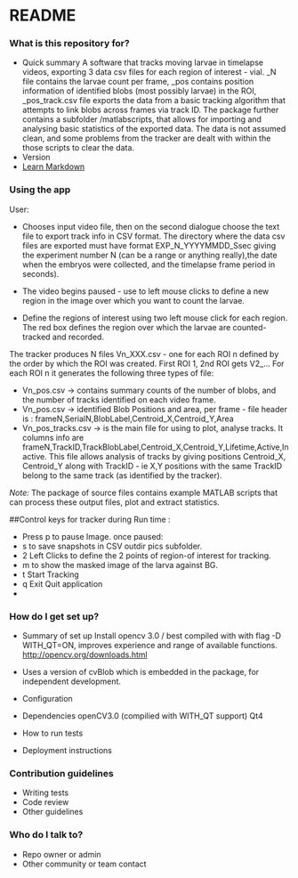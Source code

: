 # README #


### What is this repository for? ###

* Quick summary
A software that tracks moving larvae in timelapse videos, exporting 3 data csv files for each region of interest - vial. _N file contains the larvae count per frame, _pos contains position information of identified blobs (most possibly larvae) in the ROI, _pos_track.csv file exports the data from a basic tracking algorithm that attempts to link blobs across frames via track ID. 
The package further contains a subfolder /matlabscripts, that allows for importing and analysing basic statistics of the exported data. 
The data is not assumed clean, and some problems from the tracker are dealt with within the those scripts to clear the data.
* Version
* [Learn Markdown](https://bitbucket.org/tutorials/markdowndemo)


### Using the app ###
User:
 * Chooses input video file, then on the second dialogue choose the text file to export track info in CSV format.
The directory where the data csv files are exported must have  format EXP_N_YYYYMMDD_Ssec giving the experiment number N (can be a range or anything really),the date when the embryos were collected, and the timelapse frame period in seconds).

 * The video begins paused -  use to left mouse clicks to define a new region in the image over which you want to count the larvae.
 * Define the regions of interest using two left mouse click for each region. The red box defines the region over which the larvae are counted-tracked and recorded.

The tracker produces N files Vn_XXX.csv - one for each ROI n defined by the order by which the ROI was created. First ROI 1, 2nd ROI gets V2_... For each ROI n it generates the following three types of file:

* Vn_pos.csv -> contains summary counts of the number of blobs, and the number of tracks identified on each video frame.
* Vn_pos.csv -> identified Blob  Positions and area, per frame - file header is : frameN,SerialN,BlobLabel,Centroid_X,Centroid_Y,Area 
* Vn_pos_tracks.csv -> is the main file for using to plot, analyse tracks. It columns info are    frameN,TrackID,TrackBlobLabel,Centroid_X,Centroid_Y,Lifetime,Active,Inactive. This file allows analysis of tracks by giving positions Centroid_X, Centroid_Y along with TrackID - ie X,Y positions with the same TrackID belong to the same track (as identified by the tracker).

*Note:* The package of source files contains example MATLAB scripts that can process these output files, plot and extract statistics.

##Control keys for tracker during Run time :
 * Press p to pause Image. once paused:
 *  s to save snapshots in CSV outdir pics subfolder.
 *  2 Left Clicks to define the 2 points of region-of interest for tracking.
 *  m to show the masked image of the larva against BG.
 *  t Start Tracking
 *  q Exit Quit application
 *

### How do I get set up? ###

* Summary of set up
Install opencv 3.0 / best compiled with with flag -D WITH_QT=ON, improves experience and range of available functions.
http://opencv.org/downloads.html

* Uses a version of cvBlob which is embedded in the package, for independent development.
* Configuration
* Dependencies
 openCV3.0 (compilied with WITH_QT support)
 Qt4


* How to run tests

* Deployment instructions


### Contribution guidelines ###

* Writing tests
* Code review
* Other guidelines

### Who do I talk to? ###

* Repo owner or admin
* Other community or team contact